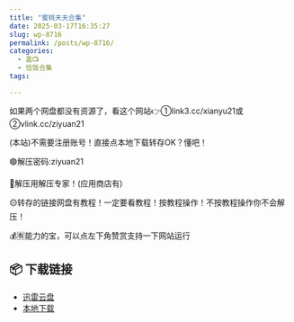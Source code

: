 ```yaml
---
title: "蜜桃夫夫合集"
date: 2025-03-17T16:35:27
slug: wp-8716
permalink: /posts/wp-8716/
categories:
  - 盖📺
  - 恰饭合集
tags:

---
```


如果两个网盘都没有资源了，看这个网站👉①link3.cc/xianyu21或②vlink.cc/ziyuan21

(本站)不需要注册账号！直接点本地下载转存OK？懂吧！

🟢解压密码:ziyuan21

🔵解压用解压专家！(应用商店有)

🟡转存的链接网盘有教程！一定要看教程！按教程操作！不按教程操作你不会解压！

💰🈶能力的宝，可以点左下角赞赏支持一下网站运行

## 📦 下载链接
- [迅雷云盘](https://blziyuan21.com/pay-download/8716?key=2b28a6b5fa&down_id=0)
- [本地下载](https://blziyuan21.com/pay-download/8716?key=2b28a6b5fa&down_id=1)

